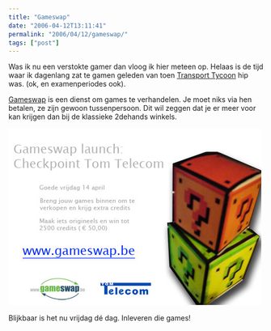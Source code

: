 ```yaml
---
title: "Gameswap"
date: "2006-04-12T13:11:41"
permalink: "2006/04/12/gameswap/"
tags: ["post"]
---
```

Was ik nu een verstokte gamer dan vloog ik hier meteen op. Helaas is de tijd waar ik dagenlang zat te gamen geleden van toen [Transport Tycoon](http://www.tycoongames.net/introduction.html "http://www.tycoongames.net/introduction.html") hip was. (ok, en examenperiodes ook).

[Gameswap](http://www.gameswap.be/ "http://www.gameswap.be/") is een dienst om games te verhandelen. Je moet niks via hen betalen, ze zijn gewoon tussenpersoon. Dit wil zeggen dat je er meer voor kan krijgen dan bij de klassieke 2dehands winkels.

![gameswap](/images/blog/2006/04/tomtelecom-launch-mail.jpg)

Blijkbaar is het nu vrijdag dé dag. Inleveren die games!
